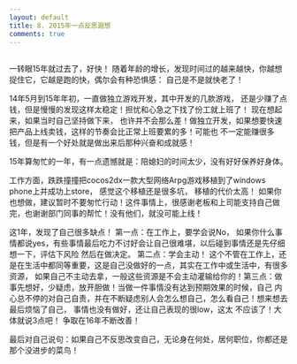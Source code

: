 ```yaml
---
layout: default
title: 8. 2015年一点反思遐想
comments: true
---
```



##
一转眼15年就过去了，好快！ 随着年龄的增长，发现时间过的越来越快，你越想捉住它，它越是跑的快，偶尔会有种恐惧感： 自己是不是就快老了！

14年5月到15年年初，一直做独立游戏开发，其中开发的几款游戏， 还是少赚了点钱，但是慢慢的发现这样太稳定！担忧和心急之下找了份工就上班了！
现在想起来，如果当时自己坚持做下来， 也许并不会那么差！做独立开发，如果想要快速把产品上线卖钱，这样的节奏会比正常上班要累的多！可能也
不一定能赚很多钱，但是有一个好处就是做出来后那种兴奋和成就感！

15年算匆忙的一年，有一点遗憾就是：陪媳妇的时间太少，没有好好保养好身体。 

工作方面，跌跌撞撞把cocos2dx一款大型网络Arpg游戏移植到了windows phone上并成功上store， 感觉这个移植还是很多坑， 移植的代价太高！
如果你也想做，建议暂时不要匆忙行动！这件事情上，很感谢老板和上司能支持自己做完，也谢谢部门同事的帮忙！没有他们，就没可能上线！

这1年，发现了自己很多缺点！
第一点：在工作上，要学会说No， 如果你什么事情都说yes，有些事情最后吃力不讨好会让自己很难堪，以后碰到事情还是先仔细想一下，评估下风险
然后在做决定。 第二点：学会主动！ 这个不管在工作上，还是在生活中都同等重要，这是自己没做好的一点，其实在工作中或生活中，有很多资源，
如果自己不主动去拿，一般这些资源是不会主动灌输给你的！第三点：做事先想好，少疑虑，放开胆做！当做一件事情没有达到预期效果的时候，自己
内心总不停的对自己自责，并在不断疑虑别人会怎么想自己，怎么看自己！想来想去最后烦恼了自己， 事情也没有做好，还让自己表现的很low，这太
不应该了！大体就说3点吧！ 争取在16年不断改善！ 

最后对自己说句：如果自己不反思改变自己，无论身在何处，居何职位，你都还是那个没进步的菜鸟！
